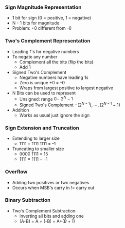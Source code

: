 ### Sign Magnitude Representation
- 1 bit for sign (0 = positive, 1 = negative)
- N - 1 bits for magnitude
- Problem: +0 different from -0

### Two's Complement Representation
- Leading 1's for negative numbers
- To negate any number
	- Complement all the bits (flip the bits)
	- Add 1
- Signed Two's Complement
	- Negative numbers have leading 1s
	- Zero is unique +0 = -0
	- Wraps from largest positive to largest negative
- N Bits can be used to represent
	- Unsigned: range $0\cdots2^{N} - 1$
	- Signed Two's Complement $-(2^{N-1}),\cdots,(2^{N-1}-1)$
- Addition
	- Works as usual just ignore the sign

### Sign Extension and Truncation
- Extending to larger size
	- 1111 = 1111 1111 = -1
- Truncating to smaller size
	- 0000 1111 = 15
	- 1111 = 1111 = -1

### Overflow
- Adding two positives or two negatives
- Occurs when MSB's carry in != carry out

### Binary Subtraction
- Two's Complement Subtraction
	- Inverting all bits and adding one
	- (A-B) = A + (-B) = A+($\bar{B}$ + 1)

